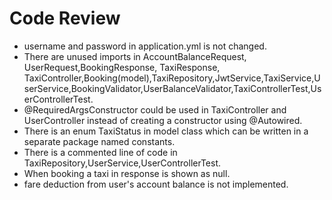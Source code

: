 # Code Review

* username and password in application.yml is not changed.
* There are unused imports in AccountBalanceRequest, UserRequest,BookingResponse, TaxiResponse, TaxiController,Booking(model),TaxiRepository,JwtService,TaxiService,UserService,BookingValidator,UserBalanceValidator,TaxiControllerTest,UserControllerTest.
* @RequiredArgsConstructor could be used in TaxiController and UserController instead of creating a constructor using @Autowired.
* There is an enum TaxiStatus in model class which can be written in a separate package named constants.
* There is a commented line of code in TaxiRepository,UserService,UserControllerTest.
* When booking a taxi  in response is shown as null.
* fare deduction from user's account balance is not implemented.
